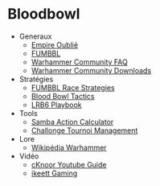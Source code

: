 # Bloodbowl
* Generaux
  * [Empire Oublié](http://empireoublie.free.fr/)
  * [FUMBBL](https://fumbbl.com/)
  * [Warhammer Community FAQ](https://www.warhammer-community.com/faqs/?=#blood-bowl)
  * [Warhammer Community Downloads](https://www.warhammer-community.com/downloads/#blood-bowl)
* Stratégies
  * [FUMBBL Race Strategies](https://fumbbl.com/help:BB20RaceStrategy)
  * [Blood Bowl Tactics](https://bbtactics.com/)
  * [LRB6 Playbook](http://www.plasmoids.dk/bbowl/LRB6Playbooks.htm)
* Tools
  * [Samba Action Calculator](http://www.elyoukey.com/sac/)
  * [Challonge Tournoi Management](https://challonge.com/fr)
* Lore
  * [Wikipédia Warhammer](https://fr.wikipedia.org/wiki/Warhammer)
* Vidéo
  * [cKnoor Youtube Guide](https://www.youtube.com/watch?v=WrU7dU1HSds&list=PLSJ6kwwJv4Nq12RPHARCNSpIJ7162MANH)
  * [ikeett Gaming](https://www.youtube.com/@ikeettgaming/featured)
